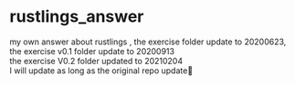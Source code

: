 # rustlings_answer
my own answer about rustlings  ,
the exercise folder update to  20200623,               
the exercise v0.1 folder update to 20200913    
the exercise V0.2 folder updated to 20210204        
I will update as long as the original repo update🦀
